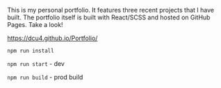 This is my personal portfolio. It features three recent projects that I have built. The portfolio itself is built with React/SCSS and hosted on GitHub Pages. Take a look!

https://dcu4.github.io/Portfolio/

`npm run install`

`npm run start` - dev

`npm run build` - prod build